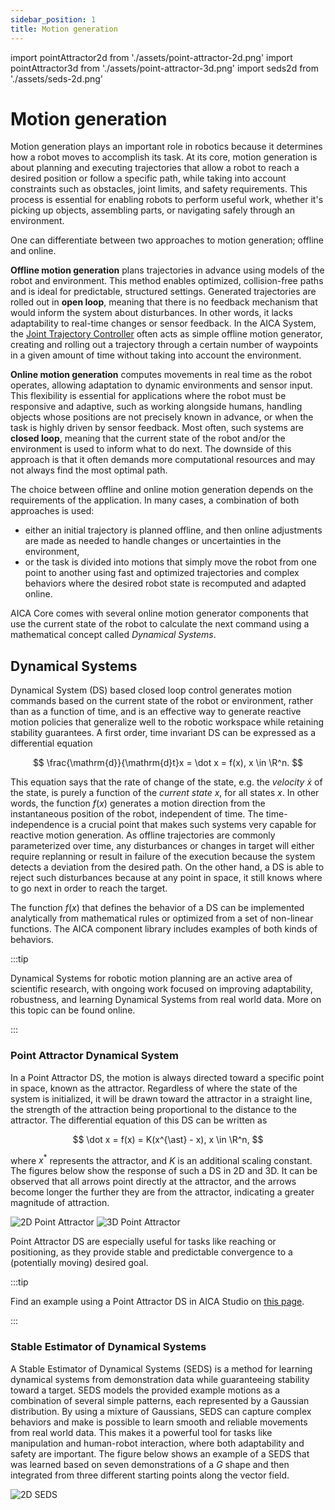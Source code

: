 ```yaml
---
sidebar_position: 1
title: Motion generation
---
```


import pointAttractor2d from './assets/point-attractor-2d.png'
import pointAttractor3d from './assets/point-attractor-3d.png'
import seds2d from './assets/seds-2d.png'

# Motion generation

Motion generation plays an important role in robotics because it determines how a robot moves to accomplish its task. At
its core, motion generation is about planning and executing trajectories that allow a robot to reach a desired position
or follow a specific path, while taking into account constraints such as obstacles, joint limits, and safety
requirements. This process is essential for enabling robots to perform useful work, whether it's picking up objects,
assembling parts, or navigating safely through an environment.

One can differentiate between two approaches to motion generation; offline and online.

**Offline motion generation** plans trajectories in advance using models of the robot and environment. This method
enables optimized, collision-free paths and is ideal for predictable, structured settings. Generated trajectories are
rolled out in **open loop**, meaning that there is no feedback mechanism that would inform the system about
disturbances. In other words, it lacks adaptability to real-time changes or sensor feedback. In the AICA System, the
[Joint Trajectory Controller](../building-blocks/controllers/jtc.md) often acts as simple offline motion generator, creating and
rolling out a trajectory through a certain number of waypoints in a given amount of time without taking into account the
environment.

**Online motion generation** computes movements in real time as the robot operates, allowing adaptation to dynamic
environments and sensor input. This flexibility is essential for applications where the robot must be responsive and
adaptive, such as working alongside humans, handling objects whose positions are not precisely known in advance, or when
the task is highly driven by sensor feedback. Most often, such systems are **closed loop**, meaning that the current
state of the robot and/or the environment is used to inform what to do next. The downside of this approach is that it
often demands more computational resources and may not always find the most optimal path.

The choice between offline and online motion generation depends on the requirements of the application. In many cases, a
combination of both approaches is used:

- either an initial trajectory is planned offline, and then online adjustments are made as needed to handle changes or
  uncertainties in the environment,
- or the task is divided into motions that simply move the robot from one point to another using fast and optimized
  trajectories and complex behaviors where the desired robot state is recomputed and adapted online.

AICA Core comes with several online motion generator components that use the current state of the robot to calculate the
next command using a mathematical concept called _Dynamical Systems_.

## Dynamical Systems

Dynamical System (DS) based closed loop control generates motion commands based on the current state of the robot or
environment, rather than as a function of time, and is an effective way to generate reactive motion policies that
generalize well to the robotic workspace while retaining stability guarantees. A first order, time invariant DS can be
expressed as a differential equation

$$
\frac{\mathrm{d}}{\mathrm{d}t}x = \dot x = f(x), x \in \R^n.
$$

This equation says that the rate of change of the state, e.g. the _velocity_ $\dot x$ of the state, is purely a function
of the _current state_ $x$, for all states $x$. In other words, the function $f(x)$ generates a motion direction from
the instantaneous position of the robot, independent of time. The time-independence is a crucial point that makes such
systems very capable for reactive motion generation. As offline trajectories are commonly parameterized over time, any
disturbances or changes in target will either require replanning or result in failure of the execution because the
system detects a deviation from the desired path. On the other hand, a DS is able to reject such disturbances because at
any point in space, it still knows where to go next in order to reach the target.

The function $f(x)$ that defines the behavior of a DS can be implemented analytically from mathematical rules or
optimized from a set of non-linear functions. The AICA component library includes examples of both kinds of behaviors.

:::tip

Dynamical Systems for robotic motion planning are an active area of scientific research, with ongoing work focused on
improving adaptability, robustness, and learning Dynamical Systems from real world data. More on this topic can be found
online.

<!-- TODO: link LfD at some point -->

:::

### Point Attractor Dynamical System

In a Point Attractor DS, the motion is always directed toward a specific point in space, known as the attractor.
Regardless of where the state of the system is initialized, it will be drawn toward the attractor in a straight line,
the strength of the attraction being proportional to the distance to the attractor. The differential equation of this DS
can be written as

$$
\dot x = f(x) = K(x^{\ast} - x), x \in \R^n,
$$

where $x^{\ast}$ represents the attractor, and $K$ is an additional scaling constant. The figures below show the
response of such a DS in 2D and 3D. It can be observed that all arrows point directly at the attractor, and the arrows
become longer the further they are from the attractor, indicating a greater magnitude of attraction.

<div class="text--center" style={{ display: 'flex', justifyContent: 'center', gap: '2rem' }}>
  <img src={pointAttractor2d} alt="2D Point Attractor" style={{ maxWidth: '45%', height: 'auto' }} />
  <img src={pointAttractor3d} alt="3D Point Attractor" style={{ maxWidth: '45%', height: 'auto' }} />
</div>

Point Attractor DS are especially useful for tasks like reaching or positioning, as they provide stable and predictable
convergence to a (potentially moving) desired goal.

:::tip

Find an example using a Point Attractor DS in AICA Studio on
[this page](../../examples/core-components/point-attractor.md).

:::

### Stable Estimator of Dynamical Systems

A Stable Estimator of Dynamical Systems (SEDS) is a method for learning dynamical systems from demonstration data while
guaranteeing stability toward a target. SEDS models the provided example motions as a combination of several simple
patterns, each represented by a Gaussian distribution. By using a mixture of Gaussians, SEDS can capture complex
behaviors and make is possible to learn smooth and reliable movements from real world data. This makes it a powerful
tool for tasks like manipulation and human-robot interaction, where both adaptability and safety are important. The
figure below shows an example of a SEDS that was learned based on seven demonstrations of a *G* shape and then
integrated from three different starting points along the vector field. 

<div class="text--center">
  <img src={seds2d} alt="2D SEDS" style={{ maxWidth: '45%', height: 'auto' }}/>
</div>
<!-- TODO: link to examples -->